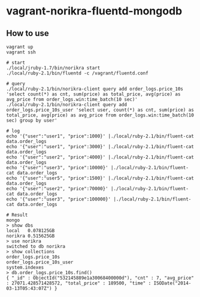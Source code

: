 # vagrant-norikra-fluentd-mongodb

## How to use

    vagrant up
    vagrant ssh

    # start 
    ./local/jruby-1.7/bin/norikra start
    ./local/ruby-2.1/bin/fluentd -c /vagrant/fluentd.conf

    # query
    ./local/ruby-2.1/bin/norikra-client query add order_logs.price_10s 'select count(*) as cnt, sum(price) as total_price, avg(price) as avg_price from order_logs.win:time_batch(10 sec)'
    ./local/ruby-2.1/bin/norikra-client query add order_logs.price_10s_user 'select user, count(*) as cnt, sum(price) as total_price, avg(price) as avg_price from order_logs.win:time_batch(10 sec) group by user'

    # log
    echo '{"user":"user1", "price":1000}' |./local/ruby-2.1/bin/fluent-cat data.order_logs
    echo '{"user":"user1", "price":3000}' |./local/ruby-2.1/bin/fluent-cat data.order_logs
    echo '{"user":"user2", "price":4000}' |./local/ruby-2.1/bin/fluent-cat data.order_logs
    echo '{"user":"user3", "price":10000}' |./local/ruby-2.1/bin/fluent-cat data.order_logs
    echo '{"user":"user5", "price":1500}' |./local/ruby-2.1/bin/fluent-cat data.order_logs
    echo '{"user":"user2", "price":70000}' |./local/ruby-2.1/bin/fluent-cat data.order_logs
    echo '{"user":"user3", "price":100000}' |./local/ruby-2.1/bin/fluent-cat data.order_logs

    # Result
    mongo
    > show dbs
    local   0.078125GB
    norikra 0.515625GB
    > use norikra
    switched to db norikra
    > show collections
    order_logs.price_10s
    order_logs.price_10s_user
    system.indexes
    > db.order_logs.price_10s.find()
    { "_id" : ObjectId("532145889e1a30068400000d"), "cnt" : 7, "avg_price" : 27071.428571428572, "total_price" : 189500, "time" : ISODate("2014-03-13T05:43:07Z") }

